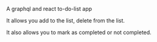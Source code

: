 A graphql and react to-do-list app

It allows you add to the list, delete from the list.

It also allows you to mark as completed or not completed.
